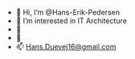 - 👋 Hi, I’m @Hans-Erik-Pedersen
- 👀 I’m interested in IT Architecture
- 🌱 
- 💞️ 
- 📫 Hans.Duevej16@gmail.com

<!---
Hans-Erik-Pedersen/Hans-Erik-Pedersen is a ✨ special ✨ repository because its `README.md` (this file) appears on your GitHub profile.
You can click the Preview link to take a look at your changes.
--->
